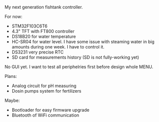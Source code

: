 My next generation fishtank controller.

 For now:
 - STM32F103C6T6
 - 4.3" TFT with FT800 controller
 - DS18B20 for water temperature
 - HC-SR04 for water level. I have some issue with steaming water in big amounts during one week. I have to control it.
 - DS3231 very precise RTC
 - SD card for measurements history (SD is not fully-working yet)

 No GUI yet. I want to test all periphelries first before design whole MENU.

 Plans:
 - Analog circuit for pH measuring
 - Dosin pumps system for fertilizers

 Maybe:
 - Bootloader for easy firmware upgrade
 - Bluetooth of WiFi communication